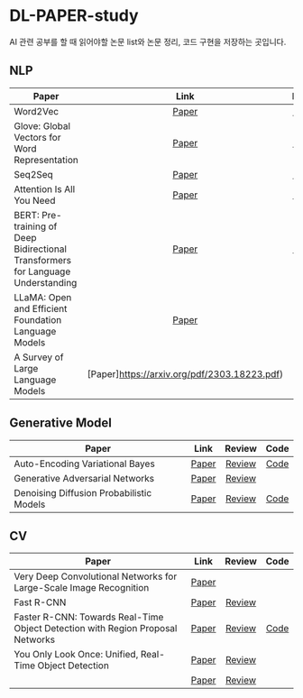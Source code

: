 # DL-PAPER-study

AI 관련 공부를 할 때 읽어야할 논문 list와 논문 정리, 코드 구현을 저장하는 곳입니다.


## NLP

|Paper|Link|Review|Code|
|---|:---:|:---:|:---:|
|Word2Vec|[Paper](https://arxiv.org/pdf/1301.3781.pdf)|[Review](https://carbonated-clavicle-b91.notion.site/Word2Vec-93fc917a0a5549e59bcdbb5acb63c45e)||
|Glove: Global Vectors for Word Representation|[Paper](https://aclanthology.org/D14-1162.pdf)|[Review](https://carbonated-clavicle-b91.notion.site/GloVe-a5124323d53b4ebc84b421759cd772c6)||
|Seq2Seq|[Paper](https://arxiv.org/pdf/1409.3215.pdf)|[Review](https://carbonated-clavicle-b91.notion.site/Seq2Seq-31403d9817034d01b8e26acce0dd5099)||
|Attention Is All You Need|[Paper](https://arxiv.org/pdf/1706.03762.pdf)|[Review](https://carbonated-clavicle-b91.notion.site/Transformer-e58b44ef85ff42ed927dae7c520b34dd)||
|BERT: Pre-training of Deep Bidirectional Transformers for Language Understanding|[Paper](https://arxiv.org/pdf/1810.04805.pdf)|[Review](https://carbonated-clavicle-b91.notion.site/BERT-8e7b56659b8c45c4ab92d79e7c2a5e1a)||
|LLaMA: Open and Efficient Foundation Language Models|[Paper](https://arxiv.org/pdf/2302.13971.pdf)|||
|A Survey of Large Language Models|[Paper]https://arxiv.org/pdf/2303.18223.pdf)||[Review](https://carbonated-clavicle-b91.notion.site/A-Survey-of-Large-Language-Models-c9a446caec3847e9a9cdc239492e5f27)|


## Generative Model

|Paper|Link|Review|Code|
|---|:---:|:---:|:---:|
|Auto-Encoding Variational Bayes|[Paper](https://arxiv.org/abs/1312.6114 )|[Review]( )|[Code](https://github.com/kimsh0507/DL-PAPER-study/blob/main/Generative%20Models/VAE_%EA%B5%AC%ED%98%84.ipynb)|
|Generative Adversarial Networks|[Paper](https://arxiv.org/abs/1406.2661 )|[Review]( )||
|Denoising Diffusion Probabilistic Models|[Paper](https://arxiv.org/pdf/2006.11239.pdf )|[Review]( )|[Code](https://github.com/kimsh0507/DL-PAPER-study/blob/main/Generative%20Models/Diffusion_Model_%EA%B5%AC%ED%98%84.ipynb)|


## CV

|Paper|Link|Review|Code|
|---|:---:|:---:|:---:|
|Very Deep Convolutional Networks for Large-Scale Image Recognition|[Paper](https://arxiv.org/abs/1409.1556.pdf)|||
|Fast R-CNN|[Paper](https://arxiv.org/abs/1504.08083.pdf)|[Review](https://wannabeds.tistory.com/15)||
|Faster R-CNN: Towards Real-Time Object Detection with Region Proposal Networks|[Paper](https://arxiv.org/abs/1506.01497.pdf)|[Review](https://wannabeds.tistory.com/16)|[Code](https://github.com/kimsh0507/PAPER-study/blob/main/CV%20models/Faster_R_CNN_%EA%B5%AC%ED%98%84.ipynb)|
|You Only Look Once: Unified, Real-Time Object Detection|[Paper](https://arxiv.org/abs/1506.02640.pdf)|[Review](https://wannabeds.tistory.com/17)||
| |[Paper]( )|[Review]( )||
